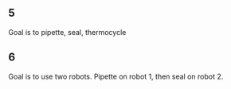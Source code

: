 ## 5

Goal is to pipette, seal, thermocycle

## 6

Goal is to use two robots.  Pipette on robot 1, then seal on robot 2.

